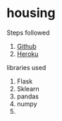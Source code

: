 # housing

Steps followed
1. [Github](https:/github.com)
2. [Heroku](https:/heroku.com)


libraries used
 1. Flask
 2. Sklearn
 3. pandas
 4. numpy
 2. 